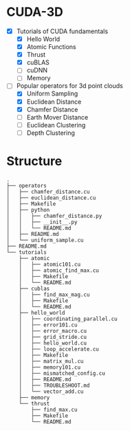# CUDA-3D

- [X] Tutorials of CUDA fundamentals
  - [X] Hello World
  - [X] Atomic Functions
  - [X] Thrust
  - [X] cuBLAS
  - [ ] cuDNN
  - [ ] Memory
- [ ] Popular operators for 3d point clouds
  - [X] Uniform Sampling
  - [X] Euclidean Distance
  - [X] Chamfer Distance
  - [ ] Earth Mover Distance
  - [ ] Euclidean Clustering
  - [ ] Depth Clustering

# Structure

```
.
├── operators
│   ├── chamfer_distance.cu
│   ├── euclidean_distance.cu
│   ├── Makefile
│   ├── python
│   │   ├── chamfer_distance.py
│   │   ├── __init__.py
│   │   └── README.md
│   ├── README.md
│   └── uniform_sample.cu
├── README.md
└── tutorials
    ├── atomic
    │   ├── atomic101.cu
    │   ├── atomic_find_max.cu
    │   ├── Makefile
    │   └── README.md
    ├── cublas
    │   ├── find_max_mag.cu
    │   ├── Makefile
    │   └── README.md
    ├── hello_world
    │   ├── coordinating_parallel.cu
    │   ├── error101.cu
    │   ├── error_macro.cu
    │   ├── grid_stride.cu
    │   ├── hello_world.cu
    │   ├── loop_accelerate.cu
    │   ├── Makefile
    │   ├── matrix_mul.cu
    │   ├── memory101.cu
    │   ├── mismatched_config.cu
    │   ├── README.md
    │   ├── TROUBLESHOOT.md
    │   └── vector_add.cu
    ├── memory
    └── thrust
        ├── find_max.cu
        ├── Makefile
        └── README.md
```
